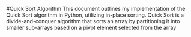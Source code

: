 #Quick Sort Algorithm
This document outlines my implementation of the Quick Sort algorithm in Python, utilizing in-place sorting. Quick Sort is a divide-and-conquer algorithm that sorts an array by partitioning it into smaller sub-arrays based on a pivot element selected from the array